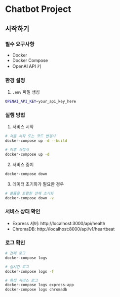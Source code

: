 # Chatbot Project

## 시작하기

### 필수 요구사항

- Docker
- Docker Compose
- OpenAI API 키

### 환경 설정

1. `.env` 파일 생성

```bash
OPENAI_API_KEY=your_api_key_here
```

### 실행 방법

1. 서비스 시작

```bash
# 처음 시작 또는 코드 변경시
docker-compose up -d --build

# 이후 시작시
docker-compose up -d
```

2. 서비스 중지

```bash
docker-compose down
```

3. 데이터 초기화가 필요한 경우

```bash
# 볼륨을 포함한 전체 초기화
docker-compose down -v
```

### 서비스 상태 확인

- Express 서버: http://localhost:3000/api/health
- ChromaDB: http://localhost:8000/api/v1/heartbeat

### 로그 확인

```bash
# 전체 로그
docker-compose logs

# 실시간 로그
docker-compose logs -f

# 특정 서비스 로그
docker-compose logs express-app
docker-compose logs chromadb
```
